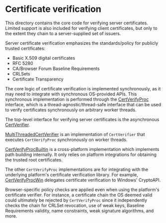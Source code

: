 # Certificate verification

This directory contains the core code for verifying server certificates.
Limited support is also included for verifying client certificates, but only to
the extent they chain to a server-supplied set of issuers.

Server certificate verification emphasizes the standards/policy for
publicly trusted certificates:

 * Basic X.509 digital certificates
 * RFC 5280
 * CA/Browser Forum Baseline Requirements
 * CRLSets
 * Certificate Transparency

The core logic of certificate verification is implemented synchronously, as it
may need to integrate with synchronous OS-provided APIs. This synchronous
implementation is performed through the [CertVerifyProc](cert_verify_proc.h)
interface, which is a thread-agnostic/thread-safe interface that can be used to
verify certificates synchronously on arbitrary worker threads.

The top-level interface for verifying server certificates is the asynchronous
[CertVerifier](cert_verifier.h).

[MultiThreadedCertVerifier](multi_threaded_cert_verifier.h) is an
implementation of `CertVerifier` that executes `CertVerifyProc` synchronously
on worker threads.

[CertVerifyProcBuiltin](cert_verify_proc_builtin.h) is a cross-platform
implementation which implements path building internally. It only relies on
platform integrations for obtaining the trusted root certificates.

The other `CertVerifyProc` implementations are for integrating
with the underlying platform's certificate verification library. For example,
[CertVerifyProcWin](cert_verify_proc_win.h) delegates
certificate verification to Windows' CryptoAPI.

Browser-specific policy checks are applied even when using the platform's
certificate verifier. For instance, a certificate chain the OS deemed valid
could ultimately be rejected by `CertVerifyProc` since it independently
checks the chain for CRLSet revocation, use of weak keys, Baseline Requirements
validity, name constraints, weak signature algorithms, and more.
